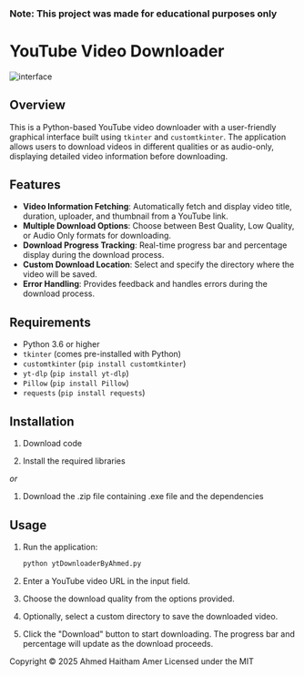 ### Note: This project was made for educational purposes only
# YouTube Video Downloader
![interface](https://github.com/user-attachments/assets/c4373493-5e36-438f-9567-9255f089e553)
## Overview
This is a Python-based YouTube video downloader with a user-friendly graphical interface built using `tkinter` and `customtkinter`. The application allows users to download videos in different qualities or as audio-only, displaying detailed video information before downloading.

## Features
- **Video Information Fetching**: Automatically fetch and display video title, duration, uploader, and thumbnail from a YouTube link.
- **Multiple Download Options**: Choose between Best Quality, Low Quality, or Audio Only formats for downloading.
- **Download Progress Tracking**: Real-time progress bar and percentage display during the download process.
- **Custom Download Location**: Select and specify the directory where the video will be saved.
- **Error Handling**: Provides feedback and handles errors during the download process.

## Requirements
- Python 3.6 or higher
- `tkinter` (comes pre-installed with Python)
- `customtkinter` (`pip install customtkinter`)
- `yt-dlp` (`pip install yt-dlp`)
- `Pillow` (`pip install Pillow`)
- `requests` (`pip install requests`)

## Installation

1. Download code

2. Install the required libraries

*or*
1. Download the .zip file containing .exe file and the dependencies


## Usage
1. Run the application:
    ```bash
    python ytDownloaderByAhmed.py
    ```

2. Enter a YouTube video URL in the input field.

3. Choose the download quality from the options provided.

4. Optionally, select a custom directory to save the downloaded video.

5. Click the "Download" button to start downloading. The progress bar and percentage will update as the download proceeds.

Copyright © 2025 Ahmed Haitham Amer
Licensed under the MIT







